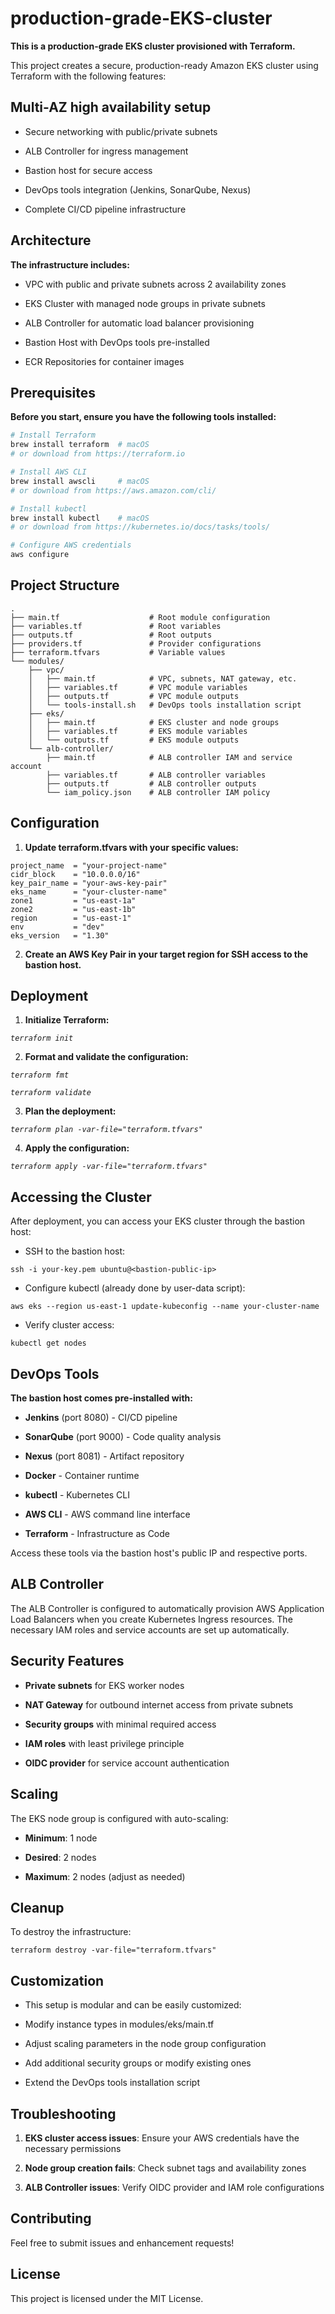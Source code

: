 **<h1>production-grade-EKS-cluster</h1>**

**This is a production-grade EKS cluster provisioned with Terraform.** 

This project creates a secure, production-ready Amazon EKS cluster using Terraform with the following features:

## Multi-AZ high availability setup

-  Secure networking with public/private subnets

-  ALB Controller for ingress management

-  Bastion host for secure access

-  DevOps tools integration (Jenkins, SonarQube, Nexus)

-  Complete CI/CD pipeline infrastructure

## Architecture

**The infrastructure includes:**

-  VPC with public and private subnets across 2 availability zones

-  EKS Cluster with managed node groups in private subnets

-  ALB Controller for automatic load balancer provisioning

-  Bastion Host with DevOps tools pre-installed

-  ECR Repositories for container images

## Prerequisites

**Before you start, ensure you have the following tools installed:**
```bash
# Install Terraform
brew install terraform  # macOS
# or download from https://terraform.io

# Install AWS CLI
brew install awscli     # macOS
# or download from https://aws.amazon.com/cli/

# Install kubectl
brew install kubectl    # macOS
# or download from https://kubernetes.io/docs/tasks/tools/

# Configure AWS credentials
aws configure
```
## Project Structure
```
.
├── main.tf                    # Root module configuration
├── variables.tf               # Root variables
├── outputs.tf                 # Root outputs
├── providers.tf               # Provider configurations
├── terraform.tfvars           # Variable values
└── modules/
    ├── vpc/
    │   ├── main.tf            # VPC, subnets, NAT gateway, etc.
    │   ├── variables.tf       # VPC module variables
    │   ├── outputs.tf         # VPC module outputs
    │   └── tools-install.sh   # DevOps tools installation script
    ├── eks/
    │   ├── main.tf            # EKS cluster and node groups
    │   ├── variables.tf       # EKS module variables
    │   └── outputs.tf         # EKS module outputs
    └── alb-controller/
        ├── main.tf            # ALB controller IAM and service account
        ├── variables.tf       # ALB controller variables
        ├── outputs.tf         # ALB controller outputs
        └── iam_policy.json    # ALB controller IAM policy
```
## Configuration
1.  **Update terraform.tfvars with your specific values:**
```
project_name  = "your-project-name"
cidr_block    = "10.0.0.0/16"
key_pair_name = "your-aws-key-pair"
eks_name      = "your-cluster-name"
zone1         = "us-east-1a"
zone2         = "us-east-1b"
region        = "us-east-1"
env           = "dev"
eks_version   = "1.30"
```
2.  **Create an AWS Key Pair in your target region for SSH access to the bastion host.**

## Deployment
1.  **Initialize Terraform:**
   
*`terraform init`*

2.  **Format and validate the configuration:**

*`terraform fmt`*

*`terraform validate`*

3.  **Plan the deployment:**
   
*`terraform plan -var-file="terraform.tfvars"`*

4.  **Apply the configuration:**

*`terraform apply -var-file="terraform.tfvars"`*

## Accessing the Cluster

After deployment, you can access your EKS cluster through the bastion host:

-  SSH to the bastion host:

`ssh -i your-key.pem ubuntu@<bastion-public-ip>`

-  Configure kubectl (already done by user-data script):

`aws eks --region us-east-1 update-kubeconfig --name your-cluster-name`

-  Verify cluster access:

`kubectl get nodes`

## DevOps Tools

**The bastion host comes pre-installed with:**

-  **Jenkins** (port 8080) - CI/CD pipeline

-  **SonarQube** (port 9000) - Code quality analysis

-  **Nexus** (port 8081) - Artifact repository

-  **Docker** - Container runtime

-  **kubectl** - Kubernetes CLI

-  **AWS CLI** - AWS command line interface

-  **Terraform** - Infrastructure as Code

Access these tools via the bastion host's public IP and respective ports.

## ALB Controller

The ALB Controller is configured to automatically provision AWS Application Load Balancers when you create Kubernetes Ingress resources. The necessary IAM roles and service accounts are set up automatically.

## Security Features

-  **Private subnets** for EKS worker nodes

-  **NAT Gateway** for outbound internet access from private subnets

-  **Security groups** with minimal required access

-  **IAM roles** with least privilege principle

-  **OIDC provider** for service account authentication

## Scaling

The EKS node group is configured with auto-scaling:

-  **Minimum**: 1 node

-  **Desired**: 2 nodes

-  **Maximum**: 2 nodes (adjust as needed)

## Cleanup

To destroy the infrastructure:

`terraform destroy -var-file="terraform.tfvars"`

## Customization

-  This setup is modular and can be easily customized:

-  Modify instance types in modules/eks/main.tf

-  Adjust scaling parameters in the node group configuration

-  Add additional security groups or modify existing ones

-  Extend the DevOps tools installation script

## Troubleshooting

1.  **EKS cluster access issues**: Ensure your AWS credentials have the necessary permissions

2.  **Node group creation fails**: Check subnet tags and availability zones

3.  **ALB Controller issues**: Verify OIDC provider and IAM role configurations

## Contributing

Feel free to submit issues and enhancement requests!

## License

This project is licensed under the MIT License.
